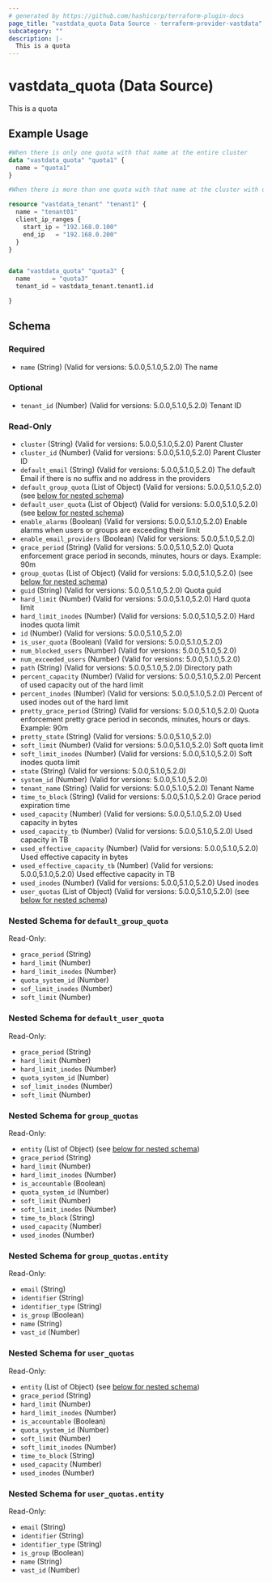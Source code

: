 ```yaml
---
# generated by https://github.com/hashicorp/terraform-plugin-docs
page_title: "vastdata_quota Data Source - terraform-provider-vastdata"
subcategory: ""
description: |-
  This is a quota
---
```


# vastdata_quota (Data Source)

This is a quota

## Example Usage

```terraform
#When there is only one quota with that name at the entire cluster
data "vastdata_quota" "quota1" {
  name = "quota1"
}

#When there is more than one quota with that name at the cluster with differant tenant id

resource "vastdata_tenant" "tenant1" {
  name = "tenant01"
  client_ip_ranges {
    start_ip = "192.168.0.100"
    end_ip   = "192.168.0.200"
  }
}


data "vastdata_quota" "quota3" {
  name      = "quota3"
  tenant_id = vastdata_tenant.tenant1.id

}
```

<!-- schema generated by tfplugindocs -->
## Schema

### Required

- `name` (String) (Valid for versions: 5.0.0,5.1.0,5.2.0) The name

### Optional

- `tenant_id` (Number) (Valid for versions: 5.0.0,5.1.0,5.2.0) Tenant ID

### Read-Only

- `cluster` (String) (Valid for versions: 5.0.0,5.1.0,5.2.0) Parent Cluster
- `cluster_id` (Number) (Valid for versions: 5.0.0,5.1.0,5.2.0) Parent Cluster ID
- `default_email` (String) (Valid for versions: 5.0.0,5.1.0,5.2.0) The default Email if there is no suffix and no address in the providers
- `default_group_quota` (List of Object) (Valid for versions: 5.0.0,5.1.0,5.2.0) (see [below for nested schema](#nestedatt--default_group_quota))
- `default_user_quota` (List of Object) (Valid for versions: 5.0.0,5.1.0,5.2.0) (see [below for nested schema](#nestedatt--default_user_quota))
- `enable_alarms` (Boolean) (Valid for versions: 5.0.0,5.1.0,5.2.0) Enable alarms when users or groups are exceeding their limit
- `enable_email_providers` (Boolean) (Valid for versions: 5.0.0,5.1.0,5.2.0)
- `grace_period` (String) (Valid for versions: 5.0.0,5.1.0,5.2.0) Quota enforcement grace period in seconds, minutes, hours or days. Example: 90m
- `group_quotas` (List of Object) (Valid for versions: 5.0.0,5.1.0,5.2.0) (see [below for nested schema](#nestedatt--group_quotas))
- `guid` (String) (Valid for versions: 5.0.0,5.1.0,5.2.0) Quota guid
- `hard_limit` (Number) (Valid for versions: 5.0.0,5.1.0,5.2.0) Hard quota limit
- `hard_limit_inodes` (Number) (Valid for versions: 5.0.0,5.1.0,5.2.0) Hard inodes quota limit
- `id` (Number) (Valid for versions: 5.0.0,5.1.0,5.2.0)
- `is_user_quota` (Boolean) (Valid for versions: 5.0.0,5.1.0,5.2.0)
- `num_blocked_users` (Number) (Valid for versions: 5.0.0,5.1.0,5.2.0)
- `num_exceeded_users` (Number) (Valid for versions: 5.0.0,5.1.0,5.2.0)
- `path` (String) (Valid for versions: 5.0.0,5.1.0,5.2.0) Directory path
- `percent_capacity` (Number) (Valid for versions: 5.0.0,5.1.0,5.2.0) Percent of used capacity out of the hard limit
- `percent_inodes` (Number) (Valid for versions: 5.0.0,5.1.0,5.2.0) Percent of used inodes out of the hard limit
- `pretty_grace_period` (String) (Valid for versions: 5.0.0,5.1.0,5.2.0) Quota enforcement pretty grace period in seconds, minutes, hours or days. Example: 90m
- `pretty_state` (String) (Valid for versions: 5.0.0,5.1.0,5.2.0)
- `soft_limit` (Number) (Valid for versions: 5.0.0,5.1.0,5.2.0) Soft quota limit
- `soft_limit_inodes` (Number) (Valid for versions: 5.0.0,5.1.0,5.2.0) Soft inodes quota limit
- `state` (String) (Valid for versions: 5.0.0,5.1.0,5.2.0)
- `system_id` (Number) (Valid for versions: 5.0.0,5.1.0,5.2.0)
- `tenant_name` (String) (Valid for versions: 5.0.0,5.1.0,5.2.0) Tenant Name
- `time_to_block` (String) (Valid for versions: 5.0.0,5.1.0,5.2.0) Grace period expiration time
- `used_capacity` (Number) (Valid for versions: 5.0.0,5.1.0,5.2.0) Used capacity in bytes
- `used_capacity_tb` (Number) (Valid for versions: 5.0.0,5.1.0,5.2.0) Used capacity in TB
- `used_effective_capacity` (Number) (Valid for versions: 5.0.0,5.1.0,5.2.0) Used effective capacity in bytes
- `used_effective_capacity_tb` (Number) (Valid for versions: 5.0.0,5.1.0,5.2.0) Used effective capacity in TB
- `used_inodes` (Number) (Valid for versions: 5.0.0,5.1.0,5.2.0) Used inodes
- `user_quotas` (List of Object) (Valid for versions: 5.0.0,5.1.0,5.2.0) (see [below for nested schema](#nestedatt--user_quotas))

<a id="nestedatt--default_group_quota"></a>
### Nested Schema for `default_group_quota`

Read-Only:

- `grace_period` (String)
- `hard_limit` (Number)
- `hard_limit_inodes` (Number)
- `quota_system_id` (Number)
- `sof_limit_inodes` (Number)
- `soft_limit` (Number)


<a id="nestedatt--default_user_quota"></a>
### Nested Schema for `default_user_quota`

Read-Only:

- `grace_period` (String)
- `hard_limit` (Number)
- `hard_limit_inodes` (Number)
- `quota_system_id` (Number)
- `sof_limit_inodes` (Number)
- `soft_limit` (Number)


<a id="nestedatt--group_quotas"></a>
### Nested Schema for `group_quotas`

Read-Only:

- `entity` (List of Object) (see [below for nested schema](#nestedobjatt--group_quotas--entity))
- `grace_period` (String)
- `hard_limit` (Number)
- `hard_limit_inodes` (Number)
- `is_accountable` (Boolean)
- `quota_system_id` (Number)
- `soft_limit` (Number)
- `soft_limit_inodes` (Number)
- `time_to_block` (String)
- `used_capacity` (Number)
- `used_inodes` (Number)

<a id="nestedobjatt--group_quotas--entity"></a>
### Nested Schema for `group_quotas.entity`

Read-Only:

- `email` (String)
- `identifier` (String)
- `identifier_type` (String)
- `is_group` (Boolean)
- `name` (String)
- `vast_id` (Number)



<a id="nestedatt--user_quotas"></a>
### Nested Schema for `user_quotas`

Read-Only:

- `entity` (List of Object) (see [below for nested schema](#nestedobjatt--user_quotas--entity))
- `grace_period` (String)
- `hard_limit` (Number)
- `hard_limit_inodes` (Number)
- `is_accountable` (Boolean)
- `quota_system_id` (Number)
- `soft_limit` (Number)
- `soft_limit_inodes` (Number)
- `time_to_block` (String)
- `used_capacity` (Number)
- `used_inodes` (Number)

<a id="nestedobjatt--user_quotas--entity"></a>
### Nested Schema for `user_quotas.entity`

Read-Only:

- `email` (String)
- `identifier` (String)
- `identifier_type` (String)
- `is_group` (Boolean)
- `name` (String)
- `vast_id` (Number)
